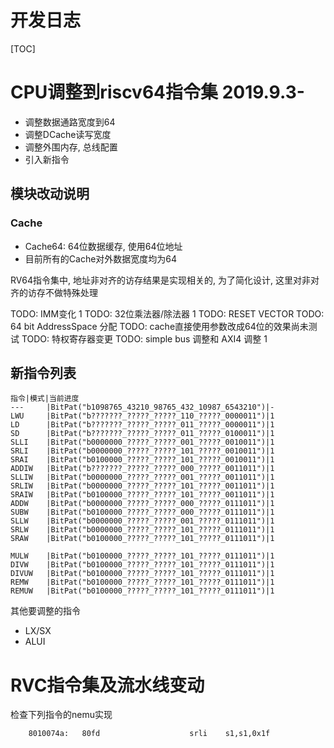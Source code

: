 开发日志
=================

[TOC]

# CPU调整到riscv64指令集 2019.9.3-

- 调整数据通路宽度到64
- 调整DCache读写宽度
- 调整外围内存, 总线配置
- 引入新指令

## 模块改动说明

### Cache

* Cache64: 64位数据缓存, 使用64位地址
* 目前所有的Cache对外数据宽度均为64

RV64指令集中, 地址非对齐的访存结果是实现相关的, 为了简化设计, 这里对非对齐的访存不做特殊处理

TODO: IMM变化 1 
TODO: 32位乘法器/除法器 1
TODO: RESET VECTOR
TODO: 64 bit AddressSpace 分配
TODO: cache直接使用参数改成64位的效果尚未测试
TODO: 特权寄存器变更
TODO: simple bus 调整和 AXI4 调整 1

## 新指令列表

```
指令|模式|当前进度
---     |BitPat("b1098765_43210_98765_432_10987_6543210")|-
LWU     |BitPat("b???????_?????_?????_110_?????_0000011")|1
LD      |BitPat("b???????_?????_?????_011_?????_0000011")|1
SD      |BitPat("b???????_?????_?????_011_?????_0100011")|1
SLLI    |BitPat("b0000000_?????_?????_001_?????_0010011")|1
SRLI    |BitPat("b0000000_?????_?????_101_?????_0010011")|1
SRAI    |BitPat("b0100000_?????_?????_101_?????_0010011")|1
ADDIW   |BitPat("b???????_?????_?????_000_?????_0011011")|1
SLLIW   |BitPat("b0000000_?????_?????_001_?????_0011011")|1
SRLIW   |BitPat("b0000000_?????_?????_101_?????_0011011")|1
SRAIW   |BitPat("b0100000_?????_?????_101_?????_0011011")|1
ADDW    |BitPat("b0000000_?????_?????_000_?????_0111011")|1
SUBW    |BitPat("b0100000_?????_?????_000_?????_0111011")|1
SLLW    |BitPat("b0000000_?????_?????_001_?????_0111011")|1
SRLW    |BitPat("b0000000_?????_?????_101_?????_0111011")|1
SRAW    |BitPat("b0100000_?????_?????_101_?????_0111011")|1

MULW    |BitPat("b0100000_?????_?????_101_?????_0111011")|1
DIVW    |BitPat("b0100000_?????_?????_101_?????_0111011")|1
DIVUW   |BitPat("b0100000_?????_?????_101_?????_0111011")|1
REMW    |BitPat("b0100000_?????_?????_101_?????_0111011")|1
REMUW   |BitPat("b0100000_?????_?????_101_?????_0111011")|1
```

其他要调整的指令
* LX/SX
* ALUI

# RVC指令集及流水线变动

检查下列指令的nemu实现
```
    8010074a:	80fd                	srli	s1,s1,0x1f
```